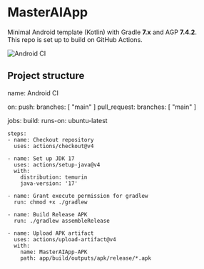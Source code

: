 
# MasterAIApp


Minimal Android template (Kotlin) with Gradle **7.x** and AGP **7.4.2**.  
This repo is set up to build on GitHub Actions.

![Android CI](https://github.com/fuat79sky/MasterAIApp/actions/workflows/android.yml/badge.svg)

## Project structure

name: Android CI

on:
  push:
    branches: [ "main" ]
  pull_request:
    branches: [ "main" ]

jobs:
  build:
    runs-on: ubuntu-latest

    steps:
    - name: Checkout repository
      uses: actions/checkout@v4

    - name: Set up JDK 17
      uses: actions/setup-java@v4
      with:
        distribution: temurin
        java-version: '17'

    - name: Grant execute permission for gradlew
      run: chmod +x ./gradlew

    - name: Build Release APK
      run: ./gradlew assembleRelease

    - name: Upload APK artifact
      uses: actions/upload-artifact@v4
      with:
        name: MasterAIApp-APK
        path: app/build/outputs/apk/release/*.apk